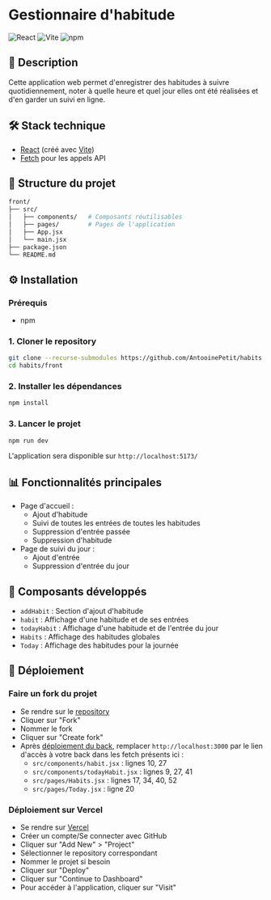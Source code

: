 # Gestionnaire d'habitude

![React](https://img.shields.io/badge/React-19.1.1-61DAFB)
![Vite](https://img.shields.io/badge/Vite-7.1.7-646CFF)
![npm](https://img.shields.io/badge/npm-v11.6.0-blue)

## 📝 Description

Cette application web permet d'enregistrer des habitudes à suivre quotidiennement, noter à quelle heure et quel jour elles ont été réalisées et d'en garder un suivi en ligne.

## 🛠️ Stack technique

- [React](https://react.dev/) (créé avec [Vite](https://vitejs.dev/))
- [Fetch](https://developer.mozilla.org/fr/docs/Web/API/Fetch_API/) pour les appels API

## 📂 Structure du projet

```bash
front/
├── src/
│   ├── components/   # Composants réutilisables
│   ├── pages/        # Pages de l'application
│   ├── App.jsx
│   └── main.jsx
├── package.json
└── README.md
```

## ⚙️ Installation

### Prérequis

- npm

### 1. Cloner le repository

```bash
git clone --recurse-submodules https://github.com/AntooinePetit/habits
cd habits/front
```

### 2. Installer les dépendances

```bash
npm install
```

### 3. Lancer le projet

```bash
npm run dev
```

L'application sera disponible sur `http://localhost:5173/`

## 📊 Fonctionnalités principales

- Page d'accueil :
  - Ajout d'habitude
  - Suivi de toutes les entrées de toutes les habitudes
  - Suppression d'entrée passée
  - Suppression d'habitude
- Page de suivi du jour :
  - Ajout d'entrée
  - Suppression d'entrée du jour

## 🎨 Composants développés

- `addHabit` : Section d'ajout d'habitude
- `habit` : Affichage d'une habitude et de ses entrées
- `todayHabit` : Affichage d'une habitude et de l'entrée du jour
- `Habits` : Affichage des habitudes globales
- `Today` : Affichage des habitudes pour la journée

## 🚀 Déploiement

### Faire un fork du projet

- Se rendre sur le [repository](https://github.com/AntooinePetit/habits-front)
- Cliquer sur "Fork"
- Nommer le fork
- Cliquer sur "Create fork"
- Après [déploiement du back](https://github.com/AntooinePetit/habits-back?tab=readme-ov-file), remplacer `http://localhost:3000` par le lien d'accès à votre back dans les fetch présents ici :
  - `src/components/habit.jsx` : lignes 10, 27
  - `src/components/todayHabit.jsx` : lignes 9, 27, 41
  - `src/pages/Habits.jsx` : lignes 17, 34, 40, 52
  - `src/pages/Today.jsx` : ligne 20

### Déploiement sur Vercel

- Se rendre sur [Vercel](https://vercel.com/)
- Créer un compte/Se connecter avec GitHub
- Cliquer sur "Add New" > "Project"
- Sélectionner le repository correspondant
- Nommer le projet si besoin
- Cliquer sur "Deploy"
- Cliquer sur "Continue to Dashboard"
- Pour accéder à l'application, cliquer sur "Visit"
